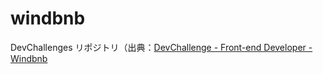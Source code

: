 # windbnb
DevChallenges リポジトリ（出典：[DevChallenge - Front-end Developer - Windbnb](https://devchallenges.io/challenges/3JFYedSOZqAxYuOCNmYD)
